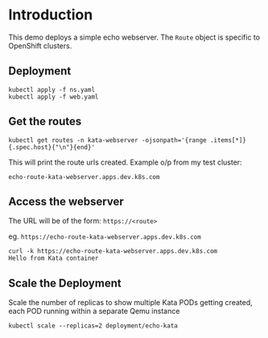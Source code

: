 # Introduction
This demo deploys a simple echo webserver.
The `Route` object is specific to OpenShift clusters.

## Deployment
```
kubectl apply -f ns.yaml
kubectl apply -f web.yaml 
```

## Get the routes
```
kubectl get routes -n kata-webserver -ojsonpath='{range .items[*]}{.spec.host}{"\n"}{end}' 
```

This will print the route urls created. Example o/p from my test cluster:
```
echo-route-kata-webserver.apps.dev.k8s.com
```

## Access the webserver

The URL will be of the form: `https://<route>`

eg. `https://echo-route-kata-webserver.apps.dev.k8s.com`

```
curl -k https://echo-route-kata-webserver.apps.dev.k8s.com
Hello from Kata container
```

## Scale the Deployment

Scale the number of replicas to show multiple Kata PODs getting created,
each POD running within a separate Qemu instance
```
kubectl scale --replicas=2 deployment/echo-kata
```
